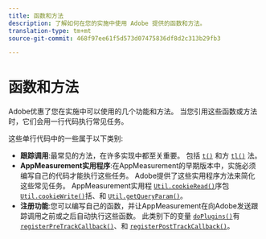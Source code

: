 ```yaml
---
title: 函数和方法
description: 了解如何在您的实施中使用 Adobe 提供的函数和方法。
translation-type: tm+mt
source-git-commit: 468f97ee61f5d573d07475836df8d2c313b29fb3

---
```



# 函数和方法

Adobe优惠了您在实施中可以使用的几个功能和方法。 当您引用这些函数或方法时，它们会用一行代码执行常见任务。

这些单行代码中的一些属于以下类别:

* **跟踪调用**:最常见的方法，在许多实现中都至关重要。 包括 [`t()`](t-method.md) 和方 [`tl()`](tl-method.md) 法。
* **AppMeasurement实用程序**:在AppMeasurement的早期版本中，实施必须编写自己的代码才能执行这些任务。 Adobe提供了这些实用程序方法来简化这些常见任务。 AppMeasurement实用程 [`Util.cookieRead()`](util-cookieread.md)序包 [`Util.cookieWrite()`](util-cookiewrite.md)括、和 [`Util.getQueryParam()`](util-getqueryparam.md)。
* **注册功能**:您可以编写自己的函数，并让AppMeasurement在向Adobe发送跟踪调用之前或之后自动执行这些函数。 此类别下的变量 [`doPlugins()`](doplugins.md)有 [`registerPreTrackCallback()`](registerpretrackcallback.md)、和 [`registerPostTrackCallback()`](registerposttrackcallback.md)。

